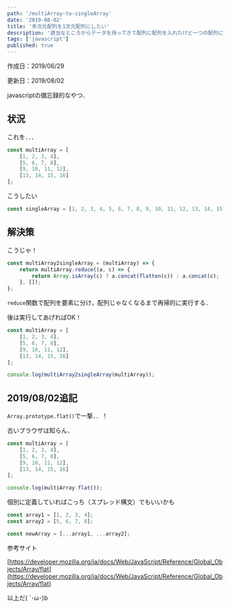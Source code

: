 ```yaml
---
path: '/multiArray-to-singleArray'
date: '2019-08-02'
title: '多次元配列を1次元配列にしたい'
description: '適当なところからデータを持ってきて配列に配列を入れたけど一つの配列にしたかった'
tags: ['javascript']
published: true
---
```



作成日：2019/06/29

更新日：2019/08/02

javascriptの備忘録的なやつ．

## **状況**

これを．．．
```javascript
const multiArray = [
    [1, 2, 3, 4],
    [5, 6, 7, 8],
    [9, 10, 11, 12],
    [13, 14, 15, 16]
];
```

こうしたい
```javascript
const singleArray = [1, 2, 3, 4, 5, 6, 7, 8, 9, 10, 11, 12, 13, 14, 15, 16];
```


## **解決策**

こうじゃ！
```javascript
const multiArray2singleArray = (multiArray) => {
    return multiArray.reduce((a, c) => {
        return Array.isArray(c) ? a.concat(flatten(c)) : a.concat(c);
    }, []);
};
```

`reduce`関数で配列を要素に分け，配列じゃなくなるまで再帰的に実行する．

後は実行してあげればOK！
```javascript
const multiArray = [
    [1, 2, 3, 4],
    [5, 6, 7, 8],
    [9, 10, 11, 12],
    [13, 14, 15, 16]
];

console.log(multiArray2singleArray(multiArray));
```

## **2019/08/02追記**

`Array.prototype.flat()`で一撃．．！

古いブラウザは知らん．

```javascript
const multiArray = [
    [1, 2, 3, 4],
    [5, 6, 7, 8],
    [9, 10, 11, 12],
    [13, 14, 15, 16]
];

console.log(multiArray.flat());
```

個別に定義していればこっち（スプレッド構文）でもいいかも

```javascript
const array1 = [1, 2, 3, 4];
const array2 = [5, 6, 7, 8];

const newArray = [...array1, ...array2];
```


参考サイト

[https://developer.mozilla.org/ja/docs/Web/JavaScript/Reference/Global_Objects/Array/flat](https://developer.mozilla.org/ja/docs/Web/JavaScript/Reference/Global_Objects/Array/flat)

以上だ( `･ω･)b
